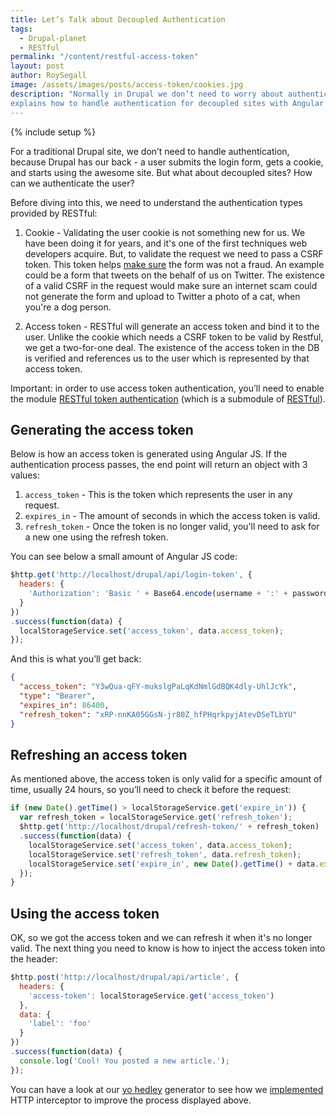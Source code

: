 ```yaml
---
title: Let’s Talk about Decoupled Authentication
tags:
  - Drupal-planet
  - RESTful
permalink: "/content/restful-access-token"
layout: post
author: RoySegall
image: /assets/images/posts/access-token/cookies.jpg
description: "Normally in Drupal we don’t need to worry about authentication. This post
explains how to handle authentication for decoupled sites with Angular JS."
---
```


{% include setup %}

For a traditional Drupal site, we don’t need to handle
authentication, because Drupal has our back - a user submits the login form,
gets a cookie, and starts using the awesome site. But what about decoupled sites?
How can we authenticate the user?

Before diving into this, we need to understand the authentication types
provided by RESTful:

  1. Cookie - Validating the user cookie is not something new for us. We have
  been doing it for years, and it's one of the first techniques web developers
  acquire. But, to validate the request we need to pass a CSRF token. This token
  helps [make sure](https://github.com/RESTful-Drupal/restful/blob/b5f717945081be3f1aa22968f140a3b6d056fea1/src/Plugin/authentication/CookieAuthentication.php#L49) the form was not a fraud. An
  example could be a form that tweets on the behalf of us on Twitter.
  The existence of a valid CSRF in the request would make sure an internet scam could
  not generate the form and upload to Twitter a photo of a cat, when you're a
  dog person.

  2. Access token - RESTful will generate an access token and bind it to the
  user. Unlike the cookie which needs a CSRF token to be valid by Restful, we
  get a two-for-one deal. The existence of the access token in the DB is
  verified and references us to the user which is represented by that access
  token.

<!-- more -->

Important: in order to use access token authentication, you’ll need
to enable the module [RESTful token authentication](https://github.com/RESTful-Drupal/restful/tree/7.x-2.x/modules/restful_token_auth)
(which is a submodule of [RESTful](https://github.com/RESTful-Drupal/restful)).

## Generating the access token

Below is how an access token is generated using Angular JS. If the
authentication process passes, the end point will return an object with 3
values:

  1. `access_token` - This is the token which represents the user in any request.
  2. `expires_in` - The amount of seconds in which the access token is valid.
  3. `refresh_token` - Once the token is no longer valid, you'll need to ask
  for a new one using the refresh token.

You can see below a small amount of Angular JS code:

```javascript
$http.get('http://localhost/drupal/api/login-token', {
  headers: {
    'Authorization': 'Basic ' + Base64.encode(username + ':' + password)
  }
})
.success(function(data) {
  localStorageService.set('access_token', data.access_token);
});
```

And this is what you’ll get back:

```json
{
  "access_token": "Y3wQua-qFY-mukslgPaLqKdNmlGdBQK4dly-UhlJcYk",
  "type": "Bearer",
  "expires_in": 86400,
  "refresh_token": "xRP-nnKA05GGsN-jr80Z_hfPHqrkpyjAtevDSeTLbYU"
}
```

## Refreshing an access token
As mentioned above, the access token is only valid for a specific amount of time,
usually 24 hours, so you’ll need to check it before the request:

```javascript
if (new Date().getTime() > localStorageService.get('expire_in')) {
  var refresh_token = localStorageService.get('refresh_token');
  $http.get('http://localhost/drupal/refresh-token/' + refresh_token)
  .success(function(data) {
    localStorageService.set('access_token', data.access_token);
    localStorageService.set('refresh_token', data.refresh_token);
    localStorageService.set('expire_in', new Date().getTime() + data.expires_in);
  });
}
```

## Using the access token
OK, so we got the access token and we can refresh it when it's no longer valid.
The next thing you need to know is how to inject the access token into the
header:

```javascript
$http.post('http://localhost/drupal/api/article', {
  headers: {
    'access-token': localStorageService.get('access_token')
  },
  data: {
    'label': 'foo'
  }
})
.success(function(data) {
  console.log('Cool! You posted a new article.');
});
```

You can have a look at our [yo hedley](https://github.com/Gizra/generator-hedley)
generator to see how we [implemented](http://bit.ly/2dVYTg5) HTTP interceptor to
improve the process displayed above.
